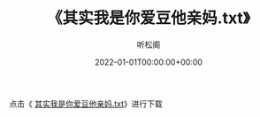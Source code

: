 ﻿---
title:  《其实我是你爱豆他亲妈.txt》
date:   2022-01-01T00:00:00+00:00
author: 听松阁
layout: post
permalink: /其实我是你爱豆他亲妈/
categories: 小说
tags: [小说]
---

点击《 [其实我是你爱豆他亲妈.txt](http://img.660000.xyz/bookstukust/book/bntxt/10/其实我是你爱豆他亲妈.txt)》进行下载